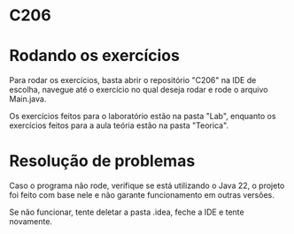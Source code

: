 # C206
# Rodando os exercícios
Para rodar os exercícios, basta abrir o repositório "C206" na IDE de escolha, navegue até o exercício no qual deseja rodar e rode o arquivo Main.java.

Os exercícios feitos para o laboratório estão na pasta "Lab", enquanto os exercícios feitos para a aula teória estão na pasta "Teorica".

# Resolução de problemas
Caso o programa não rode, verifique se está utilizando o Java 22, o projeto foi feito com base nele e não garante funcionamento em outras versões.

Se não funcionar, tente deletar a pasta .idea, feche a IDE e tente novamente.
